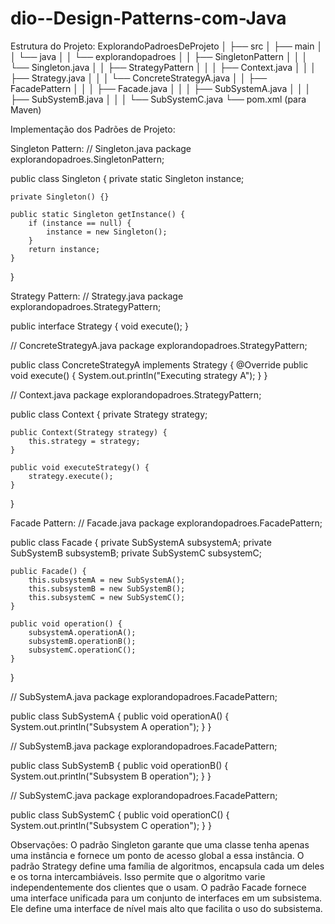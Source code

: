 # dio--Design-Patterns-com-Java

Estrutura do Projeto:
ExplorandoPadroesDeProjeto
│
├── src
│   ├── main
│   │   └── java
│   │       └── explorandopadroes
│   │           ├── SingletonPattern
│   │           │   └── Singleton.java
│   │           ├── StrategyPattern
│   │           │   ├── Context.java
│   │           │   ├── Strategy.java
│   │           │   └── ConcreteStrategyA.java
│   │           ├── FacadePattern
│   │           │   ├── Facade.java
│   │           │   ├── SubSystemA.java
│   │           │   ├── SubSystemB.java
│   │           │   └── SubSystemC.java
└── pom.xml (para Maven)

Implementação dos Padrões de Projeto:

Singleton Pattern:
// Singleton.java
package explorandopadroes.SingletonPattern;

public class Singleton {
    private static Singleton instance;

    private Singleton() {}

    public static Singleton getInstance() {
        if (instance == null) {
            instance = new Singleton();
        }
        return instance;
    }
}

Strategy Pattern:
// Strategy.java
package explorandopadroes.StrategyPattern;

public interface Strategy {
    void execute();
}

// ConcreteStrategyA.java
package explorandopadroes.StrategyPattern;

public class ConcreteStrategyA implements Strategy {
    @Override
    public void execute() {
        System.out.println("Executing strategy A");
    }
}

// Context.java
package explorandopadroes.StrategyPattern;

public class Context {
    private Strategy strategy;

    public Context(Strategy strategy) {
        this.strategy = strategy;
    }

    public void executeStrategy() {
        strategy.execute();
    }
}

Facade Pattern:
// Facade.java
package explorandopadroes.FacadePattern;

public class Facade {
    private SubSystemA subsystemA;
    private SubSystemB subsystemB;
    private SubSystemC subsystemC;

    public Facade() {
        this.subsystemA = new SubSystemA();
        this.subsystemB = new SubSystemB();
        this.subsystemC = new SubSystemC();
    }

    public void operation() {
        subsystemA.operationA();
        subsystemB.operationB();
        subsystemC.operationC();
    }
}

// SubSystemA.java
package explorandopadroes.FacadePattern;

public class SubSystemA {
    public void operationA() {
        System.out.println("Subsystem A operation");
    }
}

// SubSystemB.java
package explorandopadroes.FacadePattern;

public class SubSystemB {
    public void operationB() {
        System.out.println("Subsystem B operation");
    }
}

// SubSystemC.java
package explorandopadroes.FacadePattern;

public class SubSystemC {
    public void operationC() {
        System.out.println("Subsystem C operation");
    }
}

Observações:
O padrão Singleton garante que uma classe tenha apenas uma instância e fornece um ponto de acesso global a essa instância.
O padrão Strategy define uma família de algoritmos, encapsula cada um deles e os torna intercambiáveis. Isso permite que o algoritmo varie independentemente dos clientes que o usam.
O padrão Facade fornece uma interface unificada para um conjunto de interfaces em um subsistema. Ele define uma interface de nível mais alto que facilita o uso do subsistema.
